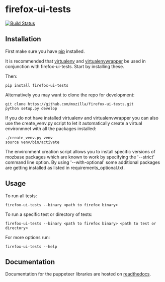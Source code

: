 firefox-ui-tests
================

[![Build Status](https://travis-ci.org/mozilla/firefox-ui-tests.svg?branch=master)](https://travis-ci.org/mozilla/firefox-ui-tests)

Installation
------------

First make sure you have [pip](http://pip.readthedocs.org/en/latest/installing.html) installed.

It is recommended that [virtualenv](http://virtualenv.readthedocs.org/en/latest/installation.html) and [virtualenvwrapper](http://virtualenvwrapper.readthedocs.org/en/latest/) be used in conjunction with firefox-ui-tests. Start by installing these.

Then:

    pip install firefox-ui-tests

Alternatively you may want to clone the repo for development:

    git clone https://github.com/mozilla/firefox-ui-tests.git
    python setup.py develop

If you do not have installed virtualenv and virtualenvwrapper you can also use the create_venv.py script to let it automatically create a virtual environmnet with all the packages installed:

    ./create_venv.py venv
    source venv/bin/activate

The environment creation script allows you to install specific versions of mozbase packages which are known to work by specifying the '--strict' command line option. By using '--with-optional' some
additional packages are getting installed as listed in requirements_optional.txt.

Usage
-----

To run all tests:

    firefox-ui-tests --binary <path to firefox binary>

To run a specific test or directory of tests:

    firefox-ui-tests --binary <path to firefox binary> <path to test or directory>

For more options run:

    firefox-ui-tests --help

Documentation
-------------

Documentation for the puppeteer libraries are hosted on [readthedocs](http://firefox-puppeteer.readthedocs.org/en/latest/).
